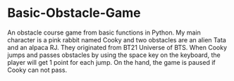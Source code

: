 # Basic-Obstacle-Game
An obstacle course game from basic functions in Python.
My main character is a pink rabbit named Cooky and two obstacles are an alien Tata and an alpaca RJ. 
They originated from BT21 Universe of BTS. When Cooky jumps and passes obstacles by using the space key on the keyboard, the player will get 1 point for each jump. 
On the hand, the game is paused if Cooky can not pass. 
